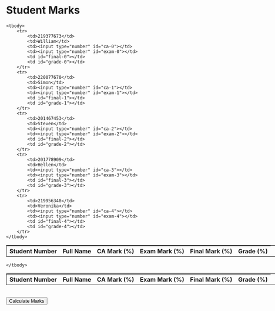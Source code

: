 <!DOCTYPE html>
<html lang="en">
<head>
    <meta charset="UTF-8">
    <meta name="viewport" content="width=device-width, initial-scale=1.0">        
    <title>Quiz2</title>
    <style>
table{
    border: black 1px solid;
    border-collapse: collapse;
    width: 900px;
}

.box{
    padding: 20px;

}

th, td{
    padding: 15px;
	background-color: rgba(255,255,255,0.2);
    border: black 1px solid;
}


input{
    padding: 10px;
}

</style>

</head>
<body>

<h1>Student Marks</h1>
    <table>
    <thead>
        <tr class="box">
            <th>Student Number</th>
            <th>Full Name</th>
            <th>CA Mark (%)</th>
            <th>Exam Mark (%)</th>
            <th>Final Mark (%)</th>
            <th>Grade (%)</th>
        </tr>
    </thead>
    
    <tbody>
        <tr>
            <td>219377673</td>
            <td>William</td>
            <td><input type="number" id="ca-0"></td>
            <td><input type="number" id="exam-0"></td>
            <td id="final-0"></td>
            <td id="grade-0"></td>
        </tr>
        <tr>
            <td>220077670</td>
            <td>Simon</td>
            <td><input type="number" id="ca-1"></td>
            <td><input type="number" id="exam-1"></td>
            <td id="final-1"></td>
            <td id="grade-1"></td>
        </tr>
        <tr>
            <td>201467453</td>
            <td>Steven</td>
            <td><input type="number" id="ca-2"></td>
            <td><input type="number" id="exam-2"></td>
            <td id="final-2"></td>
            <td id="grade-2"></td>
        </tr>
        <tr>
            <td>201778909</td>
            <td>Hellen</td>
            <td><input type="number" id="ca-3"></td>
            <td><input type="number" id="exam-3"></td>
            <td id="final-3"></td>
            <td id="grade-3"></td>
        </tr>
        <tr>
            <td>219956348</td>
            <td>Veronika</td>
            <td><input type="number" id="ca-4"></td>
            <td><input type="number" id="exam-4"></td>
            <td id="final-4"></td>
            <td id="grade-4"></td>
        </tr>
    </tbody>
   </table> 
   <table id="table">
    <thead>
        <tr class="box">
            <th>Student Number</th>
            <th>Full Name</th>
            <th>CA Mark (%)</th>
            <th>Exam Mark (%)</th>
            <th>Final Mark (%)</th>
            <th>Grade (%)</th>
        </tr>
    </thead>
    <tbody>
        
    </tbody>
   </table>
   <br>
   <button id="calcButton">Calculate Marks</button>
    <script type="text/javascript"></script>
</body>
</html>
